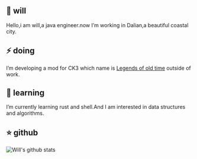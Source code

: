 
## 💬 will
Hello,i am will,a java engineer.now I’m working in Dalian,a beautiful coastal city.

## ⚡ doing

I’m developing a mod for CK3 which name is [Legends of old time](https://github.com/LegendsOfOldTime/LegendsOfOldTime) outside of work.

## 🌱 learning
I’m currently learning rust and shell.And I am interested in data structures and algorithms.

## :star: github
![Will's github stats](https://github-readme-stats.vercel.app/api?username=willser)
